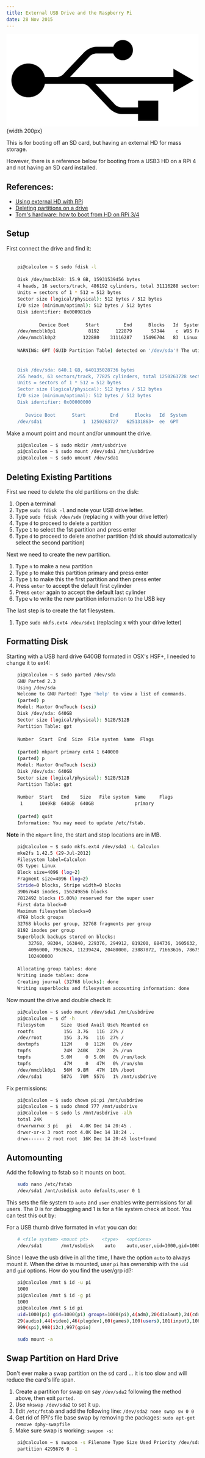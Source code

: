 ```yaml
---
title: External USB Drive and the Raspberry Pi
date: 28 Nov 2015
---
```


![](pics/usb.png){width 200px}

This is for booting off an SD card, but having an external HD for
mass storage. 

However, there is a reference below for booting from a
USB3 HD on a RPi 4 and not having an SD card installed.

## References:

- [Using external HD with RPi](http://devtidbits.com/2013/03/21/using-usb-external-hard-disk-flash-drives-with-to-your-raspberry-pi/) 
- [Deleting partitions on a drive](https://dottheslash.wordpress.com/2011/11/29/deleting-all-partitions-on-a-usb-drive/)
- [Tom's hardware: how to boot from HD on RPi 3/4](https://www.tomshardware.com/news/boot-raspberry-pi-from-usb,39782.html)

## Setup

First connect the drive and find it:

```bash

    pi@calculon ~ $ sudo fdisk -l

    Disk /dev/mmcblk0: 15.9 GB, 15931539456 bytes
    4 heads, 16 sectors/track, 486192 cylinders, total 31116288 sectors
    Units = sectors of 1 * 512 = 512 bytes
    Sector size (logical/physical): 512 bytes / 512 bytes
    I/O size (minimum/optimal): 512 bytes / 512 bytes
    Disk identifier: 0x000981cb

            Device Boot      Start         End      Blocks   Id  System
    /dev/mmcblk0p1            8192      122879       57344    c  W95 FAT32 (LBA)
    /dev/mmcblk0p2          122880    31116287    15496704   83  Linux

    WARNING: GPT (GUID Partition Table) detected on '/dev/sda'! The util fdisk doesn't support GPT. Use GNU Parted.


    Disk /dev/sda: 640.1 GB, 640135028736 bytes
    255 heads, 63 sectors/track, 77825 cylinders, total 1250263728 sectors
    Units = sectors of 1 * 512 = 512 bytes
    Sector size (logical/physical): 512 bytes / 512 bytes
    I/O size (minimum/optimal): 512 bytes / 512 bytes
    Disk identifier: 0x00000000

       Device Boot      Start         End      Blocks   Id  System
    /dev/sda1               1  1250263727   625131863+  ee  GPT
```

Make a mount point and mount and/or unmount the drive.

```bash
    pi@calculon ~ $ sudo mkdir /mnt/usbdrive
    pi@calculon ~ $ sudo mount /dev/sda1 /mnt/usbdrive
    pi@calculon ~ $ sudo umount /dev/sda1
```

## Deleting Existing Partitions

First we need to delete the old partitions on the disk:

1. Open a terminal
1. Type `sudo fdisk -l` and note your USB drive letter.
1. Type `sudo fdisk /dev/sdx` (replacing x with your drive letter)
1. Type `d` to proceed to delete a partition
1. Type `1` to select the 1st partition and press enter
1. Type `d` to proceed to delete another partition (fdisk should automatically select the second partition)

Next we need to create the new partition.

1. Type `n` to make a new partition
1. Type `p` to make this partition primary and press enter
1. Type `1` to make this the first partition and then press enter
1. Press `enter` to accept the default first cylinder
1. Press `enter` again to accept the default last cylinder
1. Type `w` to write the new partition information to the USB key

The last step is to create the fat filesystem.

1. Type `sudo mkfs.ext4 /dev/sdx1` (replacing x with your drive letter)

## Formatting Disk

Starting with a USB hard drive 640GB formated in OSX's HSF+, I needed to
change it to ext4:

```bash
    pi@calculon ~ $ sudo parted /dev/sda
    GNU Parted 2.3
    Using /dev/sda
    Welcome to GNU Parted! Type 'help' to view a list of commands.
    (parted) p
    Model: Maxtor OneTouch (scsi)
    Disk /dev/sda: 640GB
    Sector size (logical/physical): 512B/512B
    Partition Table: gpt

    Number  Start  End  Size  File system  Name  Flags

    (parted) mkpart primary ext4 1 640000
    (parted) p
    Model: Maxtor OneTouch (scsi)
    Disk /dev/sda: 640GB
    Sector size (logical/physical): 512B/512B
    Partition Table: gpt

    Number  Start   End    Size   File system  Name     Flags
     1      1049kB  640GB  640GB               primary

    (parted) quit
    Information: You may need to update /etc/fstab.
```

**Note** in the `mkpart` line, the start and stop locations are in MB.

```bash
    pi@calculon ~ $ sudo mkfs.ext4 /dev/sda1 -L Calculon
    mke2fs 1.42.5 (29-Jul-2012)
    Filesystem label=Calculon
    OS type: Linux
    Block size=4096 (log=2)
    Fragment size=4096 (log=2)
    Stride=0 blocks, Stripe width=0 blocks
    39067648 inodes, 156249856 blocks
    7812492 blocks (5.00%) reserved for the super user
    First data block=0
    Maximum filesystem blocks=0
    4769 block groups
    32768 blocks per group, 32768 fragments per group
    8192 inodes per group
    Superblock backups stored on blocks:
        32768, 98304, 163840, 229376, 294912, 819200, 884736, 1605632, 2654208,
        4096000, 7962624, 11239424, 20480000, 23887872, 71663616, 78675968,
        102400000

    Allocating group tables: done
    Writing inode tables: done
    Creating journal (32768 blocks): done
    Writing superblocks and filesystem accounting information: done
```

Now mount the drive and double check it:

```bash
    pi@calculon ~ $ sudo mount /dev/sda1 /mnt/usbdrive
    pi@calculon ~ $ df -h
    Filesystem      Size  Used Avail Use% Mounted on
    rootfs           15G  3.7G   11G  27% /
    /dev/root        15G  3.7G   11G  27% /
    devtmpfs        112M     0  112M   0% /dev
    tmpfs            24M  240K   23M   2% /run
    tmpfs           5.0M     0  5.0M   0% /run/lock
    tmpfs            47M     0   47M   0% /run/shm
    /dev/mmcblk0p1   56M  9.8M   47M  18% /boot
    /dev/sda1       587G   70M  557G   1% /mnt/usbdrive
```

Fix permissions:

```bash
    pi@calculon ~ $ sudo chown pi:pi /mnt/usbdrive
    pi@calculon ~ $ sudo chmod 777 /mnt/usbdrive
    pi@calculon ~ $ sudo ls /mnt/usbdrive -alh
    total 24K
    drwxrwxrwx 3 pi   pi   4.0K Dec 14 20:45 .
    drwxr-xr-x 3 root root 4.0K Dec 14 18:24 ..
    drwx------ 2 root root  16K Dec 14 20:45 lost+found
```

## Automounting

Add the following to fstab so it mounts on boot.

```bash
    sudo nano /etc/fstab
    /dev/sda1 /mnt/usbdisk auto defaults,user 0 1
```

This sets the file system to `auto` and `user` enables write
permissions for all users. The 0 is for debugging and 1 is for a file
system check at boot. You can test this out by:

For a USB thumb drive formated in ``vfat`` you can do:

```bash
	# <file system> <mount pt>     <type>   <options>                  <dump>  <pass>
	/dev/sda1       /mnt/usbdisk    auto    auto,user,uid=1000,gid=1000  0       2
```

Since I leave the usb drive in all the time, I have the option `auto` to always mount it.
When the drive is mounted, user `pi` has ownership with the `uid` and `gid`
options. How do you find the user/grp id?:

```bash
	pi@calculon /mnt $ id -u pi
	1000
	pi@calculon /mnt $ id -g pi
	1000
	pi@calculon /mnt $ id pi
	uid=1000(pi) gid=1000(pi) groups=1000(pi),4(adm),20(dialout),24(cdrom),27(sudo),
	29(audio),44(video),46(plugdev),60(games),100(users),101(input),108(netdev),
	999(spi),998(i2c),997(gpio)
```

```bash
    sudo mount -a
```

## Swap Partition on Hard Drive

Don't ever make a swap partition on the sd card ... it is too slow and
will reduce the card's life span.

1. Create a partition for swap on say `/dev/sda2` following the method
   above, then exit `parted`.
2. Use `mkswap /dev/sda2` to set it up.
3. Edit `/etc/fstab` and add the following line:
   `/dev/sda2 none swap sw 0 0`
4. Get rid of RPi's file base swap by removing the packages:
   `sudo apt-get remove dphy-swapfile`
5. Make sure swap is working: `swapon -s`:

```bash
   	pi@calculon ~ $ swapon -s Filename Type Size Used Priority /dev/sda2
   	partition 4295676 0 -1
```

